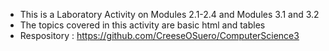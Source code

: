 - This is a Laboratory Activity on Modules 2.1-2.4 and Modules 3.1 and 3.2
- The topics covered in this activity are basic html and tables
- Respository : https://github.com/CreeseOSuero/ComputerScience3
